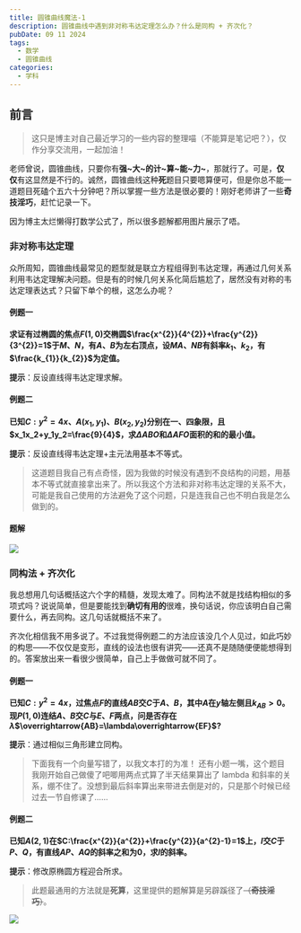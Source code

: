 ```yaml
---
title: 圆锥曲线魔法-1
description: 圆锥曲线中遇到非对称韦达定理怎么办？什么是同构 + 齐次化？
pubDate: 09 11 2024
tags:
  - 数学
  - 圆锥曲线
categories:
  - 学科
---
```

## 前言

> 这只是博主对自己最近学习的一些内容的整理喵（不能算是笔记吧？），仅作分享交流用，一起加油！

老师曾说，圆锥曲线，只要你有**强~大~的计~算~能~力~**，那就行了。可是，**仅仅**有这显然是不行的。诚然，圆锥曲线这种**死**题目只要嗯算便可，但是你总不能一道题目死磕个五六十分钟吧？所以掌握一些方法是很必要的！刚好老师讲了一些**奇技淫巧**，赶忙记录一下。

因为博主太烂懒得打数学公式了，所以很多题解都用图片展示了唔。

### 非对称韦达定理

众所周知，圆锥曲线最常见的题型就是联立方程组得到韦达定理，再通过几何关系利用韦达定理解决问题。但是有的时候几何关系化简后尴尬了，居然没有对称的韦达定理表达式？只留下单个的根，这怎么办呢？

#### 例题一

**求证有过椭圆的焦点$F(1,0)$交椭圆$\frac{x^{2}}{4^{2}}+\frac{y^{2}}{3^{2}}=1$于$M$、$N$，有$A$、$B$为左右顶点，设$MA$、$NB$有斜率$k_{1}$、$k_{2}$，有$\frac{k_{1}}{k_{2}}$为定值。**

**提示**：反设直线得韦达定理求解。

#### 例题二

**已知$C:y^2=4x$、$A(x_1,y_1)$、$B(x_2,y_2)$分别在一、四象限，且$x_1x_2+y_1y_2=\frac{9}{4}$，求$\Delta A B O$和$\Delta A F O$面积的和的最小值。**

**提示**：反设直线得韦达定理+主元法用基本不等式。

> 这道题目我自己有点奇怪，因为我做的时候没有遇到不良结构的问题，用基本不等式就直接拿出来了。所以我这个方法和非对称韦达定理的关系不大，可能是我自己使用的方法避免了这个问题，只是连我自己也不明白我是怎么做到的。

#### 题解

![](https://saroprock.oss-cn-hangzhou.aliyuncs.com/img/IMG_20240911_222213.jpg)

### 同构法 + 齐次化

我总想用几句话概括这六个字的精髓，发现太难了。同构法不就是找结构相似的多项式吗？说说简单，但是要能找到**确切有用的**很难，换句话说，你应该明白自己需要什么，再去同构。这几句话就概括不来了。

齐次化相信我不用多说了。不过我觉得例题二的方法应该没几个人见过，如此巧妙的构思——不仅仅是变形，直线的设法也很有讲究——还真不是随随便便能想得到的。答案放出来一看很少很简单，自己上手做做可就不同了。

#### 例题一

**已知$C:y^2=4x$，过焦点$F$的直线$AB$交$C$于$A$、$B$，其中$A$在$y$轴左侧且$k_{AB}>0$。现$P(1,0)$连结$A$、$B$交$C$与$E$、$F$两点，问是否存在$\lambda$$\overrightarrow{AB}=\lambda\overrightarrow{EF}$?**

**提示**：通过相似三角形建立同构。

> 下面我有一个向量写错了，以我文本打的为准！
> 还有小题一嘴，这个题目我刚开始自己做傻了吧唧用两点式算了半天结果算出了 lambda 和斜率的关系，绷不住了。没想到最后斜率算出来带进去倒是对的，只是那个时候已经过去一节自修课了……

#### 例题二

**已知$A(2,1)$在$C:\frac{x^{2}}{a^{2}}+\frac{y^{2}}{a^{2}-1}=1$上，$l$交$C$于$P$、$Q$，有直线$AP$、$AQ$的斜率之和为$0$，求$l$的斜率。**

**提示**：修改原椭圆方程迎合所求。

> 此题最通用的方法就是**死算**，这里提供的题解算是另辟蹊径了~~（**奇技淫巧**）~~。

![](https://saroprock.oss-cn-hangzhou.aliyuncs.com/img/IMG_20240911_222236.jpg)
